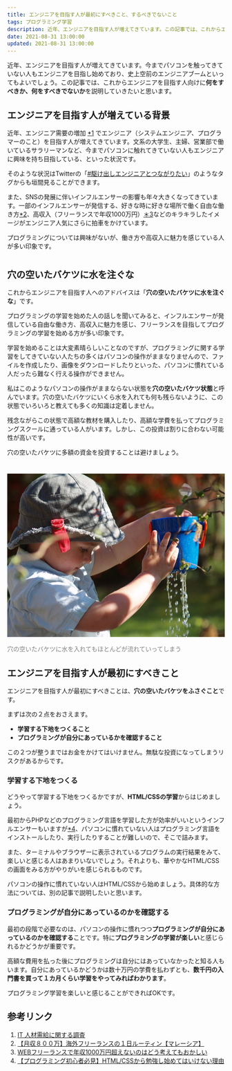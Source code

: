 ```yaml
---
title: エンジニアを目指す人が最初にすべきこと、するべきでないこと
tags: プログラミング学習
description: 近年、エンジニアを目指す人が増えてきています。この記事では、これからエンジニアを目指す人向けに何をすべきか、何をすべきでないかを説明していきたいと思います。
date: 2021-08-31 13:00:00
updated: 2021-08-31 13:00:00
---
```

<p class="top-message">
近年、エンジニアを目指す人が増えてきています。今までパソコンを触ってきていない人もエンジニアを目指し始めており、史上空前のエンジニアブームといってもよいでしょう。この記事では、これからエンジニアを目指す人向けに<strong>何をすべきか、何をすべきでないか</strong>を説明していきたいと思います。
</p>

## エンジニアを目指す人が増えている背景

近年、エンジニア需要の増加 <a href="#ref1">*1</a> でエンジニア（システムエンジニア、プログラマーのこと）を目指す人が増えてきています。文系の大学生、主婦、営業部で働いているサラリーマンなど、今までパソコンに触れてきていない人もエンジニアに興味を持ち目指している、といった状況です。

そのような状況はTwitterの「<a href="https://twitter.com/search?q=%23%E9%A7%86%E3%81%91%E5%87%BA%E3%81%97%E3%82%A8%E3%83%B3%E3%82%B8%E3%83%8B%E3%82%A2%E3%81%A8%E3%81%A4%E3%81%AA%E3%81%8C%E3%82%8A%E3%81%9F%E3%81%84&src=typed_query" target="_blank">#駆け出しエンジニアとつながりたい</a>」のようなタグからも垣間見ることができます。

また、SNSの発展に伴いインフルエンサーの影響も年々大きくなってきています。一部のインフルエンサーが発信する、好きな時に好きな場所で働く自由な働き方<a href="#ref2">*2</a>、高収入（フリーランスで年収1000万円）<a href="#ref3">＊3</a>などのキラキラしたイメージがエンジニア人気にさらに拍車をかけています。

<div class="memo" style="margin-bottom: 40px;">プログラミングについては興味がないが、働き方や高収入に魅力を感じている人が多い印象です。</div>

## 穴の空いたバケツに水を注ぐな

これからエンジニアを目指す人へのアドバイスは「**穴の空いたバケツに水を注ぐな**」です。

プログラミングの学習を始めた人の話しを聞いてみると、インフルエンサーが発信している自由な働き方、高収入に魅力を感じ、フリーランスを目指してプログラミングの学習を始める方が多い印象です。

学習を始めることは大変素晴らしいことなのですが、プログラミングに関する学習をしてきていない人たちの多くはパソコンの操作がままなりませんので、ファイルを作成したり、画像をダウンロードしたりといった、パソコンに慣れている人だったら難なく行える操作ができません。

私はこのようなパソコンの操作がままならない状態を**穴の空いたバケツ状態**と呼んでいます。穴の空いたバケツにいくら水を入れても何も残らないように、この状態でいろいろと教えても多くの知識は定着しません。

残念ながらこの状態で高額な教材を購入したり、高額な学費を払ってプログラミングスクールに通っている人がいます。しかし、この投資は割りに合わない可能性が高いです。

<div class="memo" style="margin-bottom: 40px;">穴の空いたバケツに多額の資金を投資することは避けましょう。</div>

<img src="/images/child-392971_640.jpg" alt="穴の空いたバケツ">
<p style="color: gray;">穴の空いたバケツに水を入れてもほとんどが流れていってしまう</p>

## エンジニアを目指す人が最初にすべきこと
エンジニアを目指す人が最初にすべきことは、**穴の空いたバケツをふさぐこと**です。

まずは次の２点をおさえます。

- **学習する下地をつくること**
- **プログラミングが自分にあっているかを確認すること**

<div class="memo">この２つが整うまではお金をかけてはいけません。無駄な投資になってしまうリスクがあるからです。</div>

### 学習する下地をつくる
どうやって学習する下地をつくるかですが、**HTML/CSSの学習**からはじめましょう。

最初からPHPなどのプログラミング言語を学習した方が効率がいいというインフルエンサーもいますが<a href="#ref4">*4</a>、パソコンに慣れていない人はプログラミング言語をインストールしたり、実行したりすることが難しいので、そこで詰みます。

また、ターミナルやブラウザーに表示されているプログラムの実行結果をみて、楽しいと感じる人はあまりいないでしょう。それよりも、華やかなHTML/CSSの画面をみる方がやりがいを感じられるものです。

<div class="memo">パソコンの操作に慣れていない人はHTML/CSSから始めましょう。具体的な方法については、別の記事で説明したいと思います。</div>

### プログラミングが自分にあっているのかを確認する
最初の段階で必要なのは、パソコンの操作に慣れつつ**プログラミングが自分にあっているのかを確認する**ことです。特に**プログラミングの学習が楽しい**と感じられるかどうかが重要です。

高額な費用を払った後にプログラミングは自分にはあっていなかったと知る人もいます。自分にあっているかどうかは数十万円の学費を払わずとも、**数千円の入門書を買って１カ月くらい学習をやってみればわかります**。

<div class="memo">プログラミング学習を楽しいと感じることができればOKです。</div>

## 参考リンク
<ol>
<li id="ref1">
    <a href="https://www.meti.go.jp/policy/it_policy/jinzai/houkokusyo.pdf" target="_blank">IT 人材需給に関する調査</a>
</li>
<li id="ref2">
    <a href="https://www.youtube.com/watch?v=qt25fhF7fLo" target="_blank">【月収８００万】海外フリーランスの１日ルーティン【マレーシア】</a>
</li>
<li id="ref3">
    <a href="https://www.youtube.com/watch?v=LoXe8iFAsVs" target="_blank">WEBフリーランスで年収1000万円超えないのはどう考えてもおかしい</a>
</li>
<li id="ref4">
    <a href="https://www.youtube.com/watch?v=zfe-RkpShAg" target="_blank">【プログラミング初心者必見】HTML/CSSから勉強し始めてはいけない理由</a>
</li>
</ol>